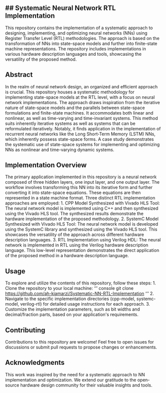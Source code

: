 ﻿## ## Systematic Neural Network RTL Implementation
This repository contains the implementation of a systematic approach to designing, implementing, and optimizing neural networks (NNs) using Register Transfer Level (RTL) methodologies. The approach is based on the transformation of NNs into state-space models and further into finite-state machine representations. The repository includes implementations in various hardware description languages and tools, showcasing the versatility of the proposed method.
## Abstract
In the realm of neural network design, an organized and efficient approach is crucial. This repository houses a systematic methodology for implementing state-space models at the RTL level, with a focus on neural network implementations. The approach draws inspiration from the iterative nature of state-space models and the parallels between state-space formulations and finite-state machines. It accommodates both linear and nonlinear, as well as time-varying and time-invariant systems. This method suits inherently iterative systems as well as systems that can be reformulated iteratively. Notably, it finds application in the implementation of recurrent neural networks like the Long Short-Term Memory (LSTM) NNs, which inherently possess state-space forms. A case study demonstrates the systematic use of state-space systems for implementing and optimizing NNs as nonlinear and time-varying dynamic systems.
## Implementation Overview
The primary application implemented in this repository is a neural network composed of three hidden layers, one input layer, and one output layer. The workflow involves transforming this NN into its iterative form and further converting it into state-space equations. These equations are then represented in a state machine format. Three distinct RTL implementation approaches are employed:
    1. CPP Model Synthesized with Vivado HLS Tool: The neural network model is implemented using C++ and then synthesized using the Vivado HLS tool. The synthesized results demonstrate the hardware implementation of the proposed methodology.
    2. SystemC Model Synthesized with Vivado HLS Tool: The neural network model is developed using the SystemC library and synthesized using the Vivado HLS tool. This showcases the versatility of the approach across different hardware description languages.
    3. RTL Implementation using Verilog HDL: The neural network is implemented in RTL using the Verilog hardware description language. This low-level representation demonstrates the direct application of the proposed method in a hardware description language.
## Usage
To explore and utilize the contents of this repository, follow these steps:
    1. Clone the repository to your local machine:
       ‘’’ console
       git clone https://github.com/ah-kiamarzi/Systematic-NN-RTL-Implementation
       ‘’’
    2. Navigate to the specific implementation directories (cpp-model, systemc-model, verilog-rtl) for detailed usage instructions for each approach.
    3. Customize the implementation parameters, such as bit widths and decimal/fraction parts, based on your application's requirements.
## Contributing
Contributions to this repository are welcome! Feel free to open issues for discussions or submit pull requests to propose changes or enhancements.
## Acknowledgments
This work was inspired by the need for a systematic approach to NN implementation and optimization. We extend our gratitude to the open-source hardware design community for their valuable insights and tools.

